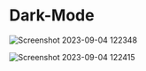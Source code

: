 # Dark-Mode
![Screenshot 2023-09-04 122348](https://github.com/AS-PARTH/Dark-Mode/assets/95672671/1c192cb2-681b-4cdd-af10-c7ec1728ae8f)

![Screenshot 2023-09-04 122415](https://github.com/AS-PARTH/Dark-Mode/assets/95672671/88c63f2b-3f7e-4174-a2fe-ce027d163637)
